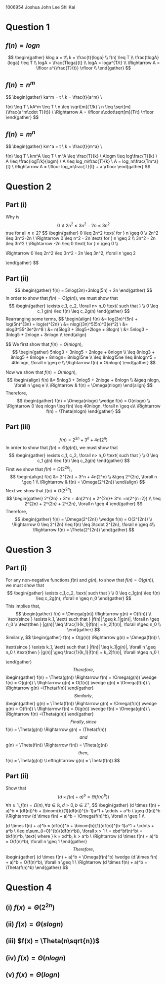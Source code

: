 1006954 Joshua John Lee Shi Kai
# Question 1
## $f(n) = logn$
$$
\begin{gather}
klog a = t\\
k = \frac{t}{loga} \\
f(n) \leq T \\
\frac{tlogA}{loga} \leq T \\
logA = \frac{Tloga}{t} \\
logA = loga^{T/t} \\
\Rightarrow A = \lfloor a^{\frac{T}{t}} \rfloor \\
\end{gather}
$$
## $f(n) = n^m$
$$
\begin{gather}
ka^m = t \\
k = \frac{t}{a^m} \\

f(n) \leq T \\
kA^m \leq T \\
n \leq \sqrt[m]{T/k} \\
n \leq \sqrt[m]{\frac{a^m\cdot T}{t}} \\
\Rightarrow A = \lfloor a\cdot\sqrt[m]{T/t} \rfloor
\end{gather}
$$
## $f(n) = m^n$
$$
\begin{gather}
km^a = t \\
k = \frac{t}{m^a} \\

f(n) \leq T \\
km^A \leq T \\
m^A \leq \frac{T}{k} \\
Alogm \leq log\frac{T}{k} \\
A \leq \frac{logT/k}{logm} \\
A \leq log_m\frac{T}{k} \\
A = log_m\frac{Tm^a}{t} \\
\Rightarrow A = \lfloor log_m\frac{T}{t} + a \rfloor
\end{gather}
$$

# Question 2
## Part (i)
Why is 
$$
0 \leq 2n^2 \leq 3n^2 - 2n \leq 3n^2
$$
true for all $n \geq 2$?
$$
\begin{gather}
0 \leq 2n^2 \text{ for } n \geq 0 \\\\
2n^2 \leq 3n^2-2n \\
\Rightarrow 0 \leq n^2 - 2n \text{ for } n \geq 2 \\\\
3n^2 - 2n \leq 3n^2 \\
\Rightarrow -2n \leq 0 \text{ for } n \geq 0 \\\\

\Rightarrow 0 \leq 2n^2 \leq 3n^2 - 2n \leq 3n^2, \forall n \geq 2

\end{gather}
$$
## Part (ii) 
$$
\begin{gather}
f(n) = 5nlog(3n)+3nlog(5n) + 2n
\end{gather}
$$
In order to show that $f(n) = \Theta(g(n))$, we must show that
$$
\begin{gather}
\exists c_1, c_2, \forall n> n_0 \text{ such that } \\
0 \leq c_1 g(n) \leq f(n) \leq c_2g(n)
\end{gather}
$$
Rearranging some terms,
$$
\begin{align}
f(n) &= log(3n)^{5n} + log(5n)^{3n} + log(e)^{2n} \\
&= nlog((3n)^5(5n)^3(e)^2) \\
&= nlog3^55^3e^2n^8 \\
&= n(5log3 + 3log5+2loge + 8logn) \\
&= 5nlog3 + 3nlog5 + 2nloge + 8nlogn \\\\
\end{align}

$$
We first show that $f(n) = O(nlogn)$,
$$
\begin{gather}
5nlog3 + 3nlog5 + 2nloge + 8nlogn \\ \leq 8nlog3 + 8nlog5 + 8nloge + 8nlogn= 8nlog15ne \\
\leq 8nlog15ne \leq 8nlogn^5 = 40nlogn, \forall n \geq e \\
\Rightarrow f(n) = O(nlogn)
\end{gather}
$$

Now we show that $f(n) = \Omega(nlogn)$,
$$
\begin{align}
f(n) &= 5nlog3 + 3nlog5 + 2nloge + 8nlogn \\
&\geq nlogn, \forall n \geq e \\
\Rightarrow & f(n) = \Omega(nlogn)
\end{align}
$$
Therefore,
$$
\begin{gather}
f(n) = \Omega(nlogn) \wedge f(n) = O(nlogn) \\
\Rightarrow 0 \leq nlogn \leq f(n) \leq 40nlogn, \forall n \geq e\\
\Rightarrow f(n) = \Theta(nlogn)
\end{gather}
$$
## Part (iii)
$$
f(n) = 2^{2n} + 3^n + 4n(2^n)
$$
In order to show that $f(n) = \Theta(g(n))$, we must show that
$$
\begin{gather}
\exists c_1, c_2, \forall n> n_0 \text{ such that } \\
0 \leq c_1 g(n) \leq f(n) \leq c_2g(n)
\end{gather}
$$
First we show that $f(n) = \Omega(2^{2n})$,
$$
\begin{align}
f(n) &= 2^{2n} + 3^n + 4n(2^n) \\
&\geq 2^{2n}, \forall n \geq 1 \\
\Rightarrow & f(n) = \Omega(2^{2n})
\end{align}
$$
Next we show that $f(n) = O(2^{2n})$,
$$
\begin{gather}
2^{2n} + 3^n + 4n(2^n) = 2^{2n}+ 3^n +n(2^{n+2}) \\
\leq 2^{2n} + 2^{2n} + 2^{2n}, \forall n \geq 4
\end{gather}
$$
Therefore,
$$
\begin{gather}
f(n) = \Omega(2^{2n}) \wedge f(n) = O(2^{2n}) \\
\Rightarrow 0 \leq 2^{2n} \leq f(n) \leq 3\cdot 2^{2n}, \forall n \geq 4\\
\Rightarrow f(n) = \Theta(2^{2n})
\end{gather}
$$

# Question 3

## Part (i)
For any non-negative functions $f(n)$ and $g(n)$, to show that $f(n) = \Theta(g(n))$, we must show that
$$
\begin{gather}
\exists c_1,c_2, \text{ such that } \\
0 \leq c_1g(n) \leq f(n) \leq c_2g(n), \forall n \geq n_0
\end{gather}
$$
This implies that,
$$
\begin{gather}
f(n) = \Omega(g(n)) \Rightarrow g(n) = O(f(n)) \\
\text{since } \exists k_1, \text{ such that } |f(n)|  \geq k_1|g(n)|, \forall n \geq n_0 \\
\text{then } |g(n)| \leq \frac{1}{k_1}|f(n)| = k_2|f(n)|, \forall n\geq n_0 \\
\end{gather}
$$
Similarly,
$$
\begin{gather}
f(n) = O(g(n)) \Rightarrow g(n) = \Omega(f(n)) \\

\text{since } \exists k_1, \text{ such that } |f(n)|  \leq k_1|g(n)|, \forall n \geq n_0 \\
\text{then } |g(n)| \geq \frac{1}{k_1}|f(n)| = k_2|f(n)|, \forall n\geq n_0 \\

\end{gather}
$$
Therefore,
$$
\begin{gather}
f(n) = \Theta(g(n)) \Rightarrow f(n) = \Omega(g(n)) \wedge f(n) = O(g(n)) \\
\Rightarrow g(n) = O(f(n)) \wedge g(n) = \Omega(f(n)) \\
\Rightarrow g(n) =\Theta(f(n))
\end{gather}
$$
Similarly,
$$
\begin{gather}
g(n) = \Theta(f(n)) \Rightarrow g(n) = \Omega(f(n)) \wedge g(n) = O(f(n)) \\
\Rightarrow f(n) = O(g(n)) \wedge f(n) = \Omega(g(n)) \\
\Rightarrow f(n) =\Theta(g(n))
\end{gather}
$$
Finally, since
$$
f(n) = \Theta(g(n)) \Rightarrow g(n) = \Theta(f(n))
$$
and
$$
g(n) = \Theta(f(n)) \Rightarrow f(n)) = \Theta(g(n))
$$
then,
$$
f(n) = \Theta(g(n)) \Leftrightarrow g(n) = \Theta(f(n))
$$

## Part (ii)
Show that 
$$
(d \times f(n) + a)^b = \Theta (f(n)^b))
$$
$\forall n \geq 1, f(n) = \Omega(n), \forall a \in \mathbb{R}, d > 0, b \in \mathbb{Z}^+$,
$$
\begin{gather}
(d \times f(n) + a)^b = (df(n))^b + \binom{b}{1}(df(n))^{b-1}a^1 + \cdots + a^b \\
\geq (f(n))^b \\\Rightarrow (d \times f(n) + a)^b = \Omega(f(n)^b), \forall n \geq 1 \\\\

(d \times f(n) + a)^b = (df(n))^b + \binom{b}{1}(df(n))^{b-1}a^1 + \cdots + a^b \\
\leq x\sum_{i=0}^{b}((df(n)^b)), \forall x > 1  \\
= xbd^bf(n)^b\\
= bkf(n)^b, \text{ where } k = xd^b, k > a^b \\
\Rightarrow (d \times f(n) + a)^b = O(f(n)^b), \forall n \geq 1
\end{gather}
$$
Therefore,
$$
\begin{gather}
(d \times f(n) + a)^b = \Omega(f(n)^b) \wedge (d \times f(n) + a)^b = O(f(n)^b), \forall n \geq 1 \\
\Rightarrow (d \times f(n) + a)^b = \Theta(f(n)^b)
\end{gather}
$$
# Question 4
## (i) $f(x) = \Theta(2^{2n})$
## (ii)  $f(x) = \Theta(slog n)$
## (iii) $f(x) = \Theta(n\sqrt{n})$
## (iv) $f(x) = \Theta(nlogn)$
## (v) $f(x) = \Theta(logn)$








